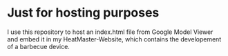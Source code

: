 # Just for hosting purposes

I use this repository to host an index.html file from Google Model Viewer and embed it in my HeatMaster-Website, which contains the developement of a barbecue device.
